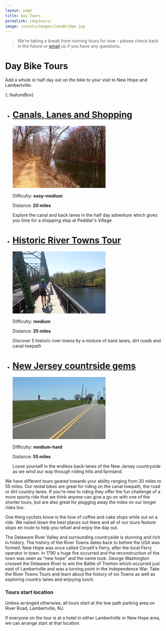```yaml
---
layout: page
title: Day Tours
permalink: /daytours/
image: /assets/images/laneBridge.jpg
---
```


> We're taking a break from running tours for now - please check back in the future or [email](mailto:tours@bearbicycletouring.com) us if you have any questions.

Day Bike Tours
==============

Add a whole or half day out on the bike to your visit to New Hope and Lambertville:

{:.featureBox}
*   [Canals, Lanes and Shopping](/dayeasy)
    ==========================
    
    [![Canals lanes and shopping one day bicycle tour](/assets/images/canalFeature.jpg)](/dayeasy)
    
    Difficulty: **easy-medium**
    
    Distance: **20 miles**
    
    Explore the canal and back lanes in the half day adventure which gives you time for a shopping stop at Peddlar's Village

*   
    [Historic River Towns Tour](/daymedium)
    =========================
    
    [![Corporate events](/assets/images/riverTownsFeature.jpg)](/daymedium)
    
    Difficulty: **medium**
    
    Distance: **35 miles**
    
    Discover 5 historic river towns by a mixture of back lanes, dirt roads and canal towpath

*   
    [New Jersey countrside gems](/daygems)
    ==========================
    
    [![Rolling New Jersey countryside gems](/assets/images/njGemsFeature.jpg)](/daygems)
    
    Difficulty: **medium-hard**
    
    Distance: **55 miles**
    
    Loose yourself in the endless back-lanes of the New Jersey countryside as we wind our way through rolling hills and farmland.
    
    

We have different tours geared towards your ability ranging from 20 miles to 55 miles. Our rental bikes are great for riding on the canal towpath, the road or dirt country lanes. If you’re new to riding they offer the fun challenge of a more sporty ride that we think anyone can give a go on with one of the shorter tours, but are also great for plugging away the miles on our longer rides too.

One thing cyclists know is the love of coffee and cake stops while out on a ride. We nailed down the best places out there and all of our tours feature stops en route to help you refuel and enjoy the day out.

The Delaware River Valley and surrounding countryside is stunning and rich in history. The history of the River Towns dates back to before the USA was formed. New Hope was once called Coryell's Ferry, after the local Ferry operator in town. In 1790 a huge fire occurred and the reconstruction of the town was seen as “new hope” and the name took. George Washington crossed the Delaware River to win the Battle of Trenton which occurred just east of Lambertville and was a turning point in the Independence War. Take the River Towns Tours and learn about the history of six Towns as well as exploring country lanes and enjoying lunch.

### Tours start location

Unless arranged otherwise, all tours start at the tow path parking area on River Road, Lambertville, NJ.

If everyone on the tour is at a hotel in either Lambertville or New Hope area, we can arrange start at that location.
